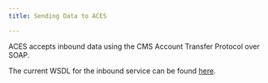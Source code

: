 ```yaml
---
title: Sending Data to ACES

---
```


ACES accepts inbound data using the CMS Account Transfer Protocol over SOAP.

The current WSDL for the inbound service can be found [here](https://portal.maine.gov/ACA/AccountTransferService?WSDL).
